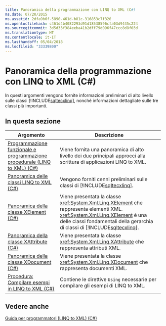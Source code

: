 ```yaml
---
title: Panoramica della programmazione con LINQ to XML (C#)
ms.date: 07/20/2015
ms.assetid: 2dfa9b6f-5890-461d-b81c-316853c7f320
ms.openlocfilehash: c461d4b4082293d91d18538596cfa03d9445c224
ms.sourcegitcommit: 3d5d33f384eeba41b2dff79d096f47ccc8d8f03d
ms.translationtype: HT
ms.contentlocale: it-IT
ms.lasthandoff: 05/04/2018
ms.locfileid: "33339800"
---
```

# <a name="linq-to-xml-programming-overview-c"></a>Panoramica della programmazione con LINQ to XML (C#)
In questi argomenti vengono fornite informazioni preliminari di alto livello sulle classi [!INCLUDE[sqltecxlinq](~/includes/sqltecxlinq-md.md)], nonché informazioni dettagliate sulle tre classi più importanti.  
  
## <a name="in-this-section"></a>In questa sezione  
  
|Argomento|Descrizione|  
|-----------|-----------------|  
|[Programmazione funzionale e programmazione procedurale (LINQ to XML) (C#)](../../../../csharp/programming-guide/concepts/linq/functional-vs-procedural-programming-linq-to-xml.md)|Viene fornita una panoramica di alto livello dei due principali approcci alla scrittura di applicazioni LINQ to XML.|  
|[Panoramica delle classi LINQ to XML (C#)](../../../../csharp/programming-guide/concepts/linq/linq-to-xml-classes-overview.md)|Vengono forniti cenni preliminari sulle classi di [!INCLUDE[sqltecxlinq](~/includes/sqltecxlinq-md.md)].|  
|[Panoramica della classe XElement (C#)](../../../../csharp/programming-guide/concepts/linq/xelement-class-overview.md)|Viene presentata la classe <xref:System.Xml.Linq.XElement> che rappresenta elementi XML. <xref:System.Xml.Linq.XElement> è una delle classi fondamentali della gerarchia di classi di [!INCLUDE[sqltecxlinq](~/includes/sqltecxlinq-md.md)].|  
|[Panoramica della classe XAttribute (C#)](../../../../csharp/programming-guide/concepts/linq/xattribute-class-overview.md)|Viene presentata la classe <xref:System.Xml.Linq.XAttribute> che rappresenta attributi XML.|  
|[Panoramica della classe XDocument (C#)](../../../../csharp/programming-guide/concepts/linq/xdocument-class-overview.md)|Viene presentata la classe <xref:System.Xml.Linq.XDocument> che rappresenta documenti XML.|  
|[Procedura: Compilare esempi in LINQ to XML (C#)](../../../../csharp/programming-guide/concepts/linq/how-to-build-linq-to-xml-examples.md)|Contiene le direttive `Using` necessarie per compilare gli esempi di LINQ to XML.|  
  
## <a name="see-also"></a>Vedere anche  
 [Guida per programmatori (LINQ to XML) (C#)](../../../../csharp/programming-guide/concepts/linq/programming-guide-linq-to-xml.md)
